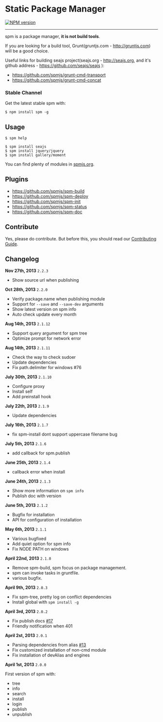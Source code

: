 # Static Package Manager

[![NPM version](https://badge.fury.io/js/spm.png)](http://badge.fury.io/js/spm)

---------------------------

spm is a package manager, **it is not build tools**.

If you are looking for a build tool, Grunt(gruntjs.com - http://gruntjs.com) will be a good choice.

Useful links for building seajs project(seajs.org - http://seajs.org, and it's github address - https://github.com/seajs/seajs ):

- https://github.com/spmjs/grunt-cmd-transport
- https://github.com/spmjs/grunt-cmd-concat

### Stable Channel

Get the latest stable spm with:

```
$ npm install spm -g
```

## Usage

```
$ spm help
```

```
$ spm install seajs
$ spm install jquery/jquery
$ spm install gallery/moment
```

You can find plenty of modules in [spmjs.org](https://spmjs.org/).

## Plugins

- https://github.com/spmjs/spm-build
- https://github.com/spmjs/spm-deploy
- https://github.com/spmjs/spm-init
- https://github.com/spmjs/spm-status
- https://github.com/spmjs/spm-doc

## Contribute

Yes, please do contribute. But before this, you should read our [Contributing Guide](https://github.com/spmjs/spm2/blob/master/CONTRIBUTING.md).


## Changelog

**Nov 27th, 2013** `2.2.3`

- Show source url when publishing

**Oct 28th, 2013** `2.2.0`

- Verify package.name when publishing module
- Support for `--save` and `--save-dev` arguments
- Show latest version on spm info
- Auto check update every month

**Aug 14th, 2013** `2.1.12`

- Support query argument for spm tree
- Optimize prompt for network error

**Aug 14th, 2013** `2.1.11`

- Check the way to check sudoer
- Update dependencies
- Fix path.delimiter for windows #76

**July 30th, 2013** `2.1.10`

- Configure proxy
- Install self
- Add preinstall hook

**July 22th, 2013** `2.1.9`

- Update dependencies

**July 16th, 2013** `2.1.7`

- fix spm-install dont support uppercase filename bug

**July 5th, 2013** `2.1.6`

- add callback for spm.publish

**June 25th, 2013** `2.1.4`

- callback error when install

**June 24th, 2013** `2.1.3`

- Show more information on `spm info`
- Publish doc with version

**June 5th, 2013** `2.1.2`

- Bugfix for installation
- API for configuration of installation

**May 6th, 2013** `2.1.1`

- Various bugfixed
- Add quiet option for spm info
- Fix NODE PATH on windows

**April 22nd, 2013** `2.1.0`

- Remove spm-build, spm focus on package management.
- spm can invoke tasks in gruntfile.
- various bugfix.

**April 9th, 2013** `2.0.3`

- Fix spm-tree, pretty log on conflict dependencies
- Install global with `spm install -g`

**April 3rd, 2013** `2.0.2`

- Fix publish docs [#17](https://github.com/spmjs/spm2/issues/17)
- Friendly notification when 401

**April 2st, 2013** `2.0.1`

- Parsing dependencies from alias [#13](https://github.com/spmjs/spm2/issues/13)
- Fix customized installation of non-cmd module
- Fix installation of devAlias and engines

**April 1st, 2013** `2.0.0`

First version of spm with:

- tree
- info
- search
- install
- login
- publish
- unpublish

